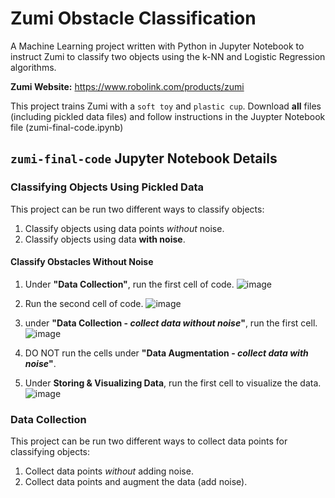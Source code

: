 # Zumi Obstacle Classification
A Machine Learning project written with Python in Jupyter Notebook to instruct Zumi to classify two objects using the k-NN and Logistic Regression algorithms. 

**Zumi Website:** https://www.robolink.com/products/zumi

This project trains Zumi with a `soft toy` and `plastic cup`. 
Download **all** files (including pickled data files) and follow instructions in the Juypter Notebook file (zumi-final-code.ipynb)

## `zumi-final-code` Jupyter Notebook Details

### Classifying Objects Using Pickled Data
This project can be run two different ways to classify objects:
1. Classify objects using data points *without* noise.
2. Classify objects using data **with noise**.

#### Classify Obstacles Without Noise
1. Under **"Data Collection"**, run the first cell of code.
   ![image](https://github.com/sidneyshafer/zumi-project/assets/66838571/a711c8b1-e35a-4af6-8f63-95ae0714116c)

2. Run the second cell of code.
  ![image](https://github.com/sidneyshafer/zumi-project/assets/66838571/dc3385ea-7271-46aa-959c-f8eda189b2ca)

3. under **"Data Collection - *collect data without noise*"**, run the first cell.
   ![image](https://github.com/sidneyshafer/zumi-project/assets/66838571/f55c65e2-4668-47cb-9420-e507d72d3fe4)

4. DO NOT run the cells under **"Data Augmentation - *collect data with noise*"**.
5. Under **Storing & Visualizing Data**, run the first cell to visualize the data.
   ![image](https://github.com/sidneyshafer/zumi-project/assets/66838571/e6a504c6-c6d2-437d-b18c-70ca1a290e6c)

### Data Collection
This project can be run two different ways to collect data points for classifying objects:
1. Collect data points *without* adding noise.
2. Collect data points and augment the data (add noise).

